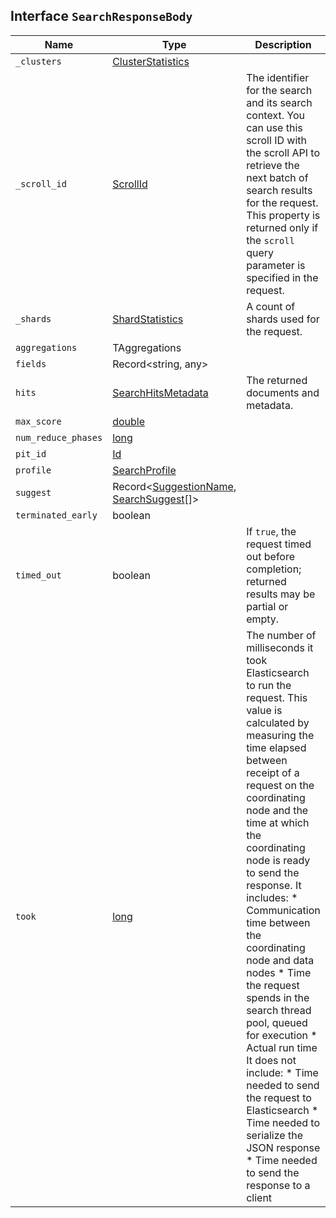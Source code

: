 ## Interface `SearchResponseBody`

| Name | Type | Description |
| - | - | - |
| `_clusters` | [ClusterStatistics](./ClusterStatistics.md) | &nbsp; |
| `_scroll_id` | [ScrollId](./ScrollId.md) | The identifier for the search and its search context. You can use this scroll ID with the scroll API to retrieve the next batch of search results for the request. This property is returned only if the `scroll` query parameter is specified in the request. |
| `_shards` | [ShardStatistics](./ShardStatistics.md) | A count of shards used for the request. |
| `aggregations` | TAggregations | &nbsp; |
| `fields` | Record<string, any> | &nbsp; |
| `hits` | [SearchHitsMetadata](./SearchHitsMetadata.md)<TDocument> | The returned documents and metadata. |
| `max_score` | [double](./double.md) | &nbsp; |
| `num_reduce_phases` | [long](./long.md) | &nbsp; |
| `pit_id` | [Id](./Id.md) | &nbsp; |
| `profile` | [SearchProfile](./SearchProfile.md) | &nbsp; |
| `suggest` | Record<[SuggestionName](./SuggestionName.md), [SearchSuggest](./SearchSuggest.md)<TDocument>[]> | &nbsp; |
| `terminated_early` | boolean | &nbsp; |
| `timed_out` | boolean | If `true`, the request timed out before completion; returned results may be partial or empty. |
| `took` | [long](./long.md) | The number of milliseconds it took Elasticsearch to run the request. This value is calculated by measuring the time elapsed between receipt of a request on the coordinating node and the time at which the coordinating node is ready to send the response. It includes: * Communication time between the coordinating node and data nodes * Time the request spends in the search thread pool, queued for execution * Actual run time It does not include: * Time needed to send the request to Elasticsearch * Time needed to serialize the JSON response * Time needed to send the response to a client |
